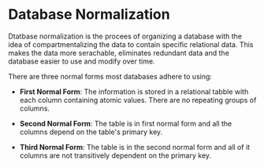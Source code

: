 # Database Normalization 

Dtatbase normalization is the procees of organizing a database with the idea of compartmentalizing the data to contain specific relational data. This makes the data more serachable, eliminates redundant data and the database easier to use and modify over time.

There are three normal forms most databases adhere to using:

- **First Normal Form**: The information is stored in a relational tabble with each column containing atomic values. There are no repeating groups of columns.

- **Second Normal Form**: The table is in first normal form and all the columns depend on the table's primary key.

- **Third Normal Form**: The table is in the second normal form and all of it columns are not transitively dependent on the primary key.